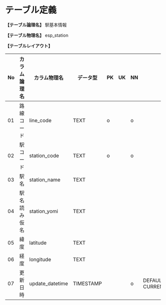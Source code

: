 # テーブル定義

**【テーブル論理名】**
駅基本情報

**【テーブル物理名】**
esp_station

**【テーブルレイアウト】**

| No  | カラム論理名        | カラム物理名              | データ型  | PK  | UK  | NN  | コメント                    |
| --- | ------------------- | ------------------------  | --------- | --- | --- | --- | --------------------------- |
| 01  | 路線コード          | line_code                 | TEXT      | o   |     | o   |                             |
| 02  | 駅コード            | station_code              | TEXT      | o   |     | o   |                             |
| 03  | 駅名                | station_name              | TEXT      |     |     |     |                             |
| 04  | 駅名読み仮名        | station_yomi              | TEXT      |     |     |     |                             |
| 05  | 緯度                | latitude                  | TEXT      |     |     |     |                             |
| 06  | 経度                | longitude                 | TEXT      |     |     |     |                             |
| 07  | 更新日時            | update_datetime           | TIMESTAMP |     |     | o   | DEFAULT CURRENT_TIMESTAMP   |
